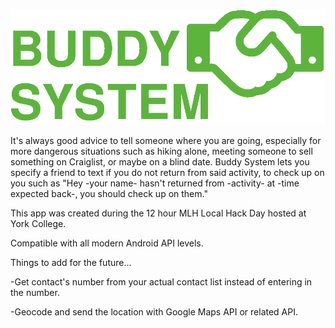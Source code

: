 ![Buddy System](/assets/logo.png?raw=true)

It's always good advice to tell someone where you are going, especially for more dangerous situations such as hiking alone, meeting someone to sell something on Craiglist, or maybe on a blind date. Buddy System lets you specify a friend to text if you do not return from said activity, to check up on you such as "Hey -your name- hasn't returned from -activity- at -time expected back-, you should check up on them."

This app was created during the 12 hour MLH Local Hack Day hosted at York College.

Compatible with all modern Android API levels.


Things to add for the future...

-Get contact's number from your actual contact list instead of entering in the number.

-Geocode and send the location with Google Maps API or related API.
